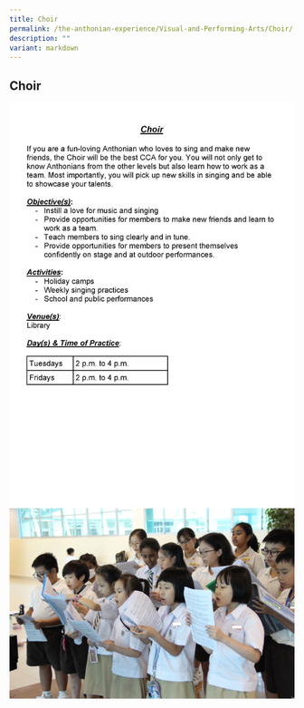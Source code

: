 ```yaml
---
title: Choir
permalink: /the-anthonian-experience/Visual-and-Performing-Arts/Choir/
description: ""
variant: markdown
---
```

## Choir
![](/images/CCA%20info%202024/2024_SAPS_PSE_CCA_Information_for_website_25_Sep_Page_08.jpg)
![](/images/2023/choir1.jpg)